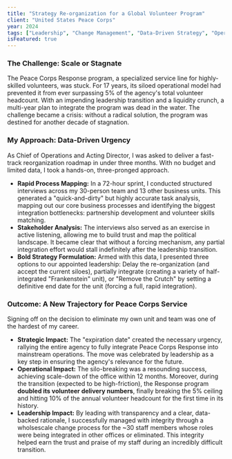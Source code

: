 ```yaml
---
title: "Strategy Re-organization for a Global Volunteer Program"
client: "United States Peace Corps"
year: 2024
tags: ["Leadership", "Change Management", "Data-Driven Strategy", "Operations"]
isFeatured: true
---
```


### The Challenge: Scale or Stagnate

The Peace Corps Response program, a specialized service line for highly-skilled volunteers, was stuck. For 17 years, its siloed operational model had prevented it from ever surpassing 5% of the agency's total volunteer headcount. With an impending leadership transition and a liquidity crunch, a multi-year plan to integrate the program was dead in the water. The challenge became a crisis: without a radical solution, the program was destined for another decade of stagnation.

### My Approach: Data-Driven Urgency

As Chief of Operations and Acting Director, I was asked to deliver a fast-track reorganization roadmap in under three months. With no budget and limited data, I took a hands-on, three-pronged approach.

*   **Rapid Process Mapping:** In a 72-hour sprint, I conducted structured interviews across my 30-person team and 13 other business units. This generated a "quick-and-dirty" but highly accurate task analysis, mapping out our core business processes and identifying the biggest integration bottlenecks: partnership development and volunteer skills matching.
*   **Stakeholder Analysis:** The interviews also served as an exercise in active listening, allowing me to build trust and map the political landscape. It became clear that without a forcing mechanism, any partial integration effort would stall indefinitely after the leadership transition.
*   **Bold Strategy Formulation:** Armed with this data, I presented three options to our appointed leadership: Delay the re-organization (and accept the current siloes), partially integrate (creating a variety of half-integrated "Frankenstein" unit), or "Remove the Crutch" by setting a definitive end date for the unit (forcing a full, rapid integration).

### Outcome: A New Trajectory for Peace Corps Service

Signing off on the decision to eliminate my own unit and team was one of the hardest of my career.

*   **Strategic Impact:** The "expiration date" created the necessary urgency, rallying the entire agency to fully integrate Peace Corps Response into mainstream operations. The move was celebrated by leadership as a key step in ensuring the agency's relevance for the future.
*   **Operational Impact:** The silo-breaking was a resounding success, achieving scale-down of the office within 12 months. Moreover, during the transition (expected to be high-friction), the Response program **doubled its volunteer delivery numbers**, finally breaking the 5% ceiling and hitting 10% of the annual volunteer headcount for the first time in its history.
*   **Leadership Impact:** By leading with transparency and a clear, data-backed rationale, I successfully managed with integrity through a wholsescale change process for the ~30 staff members whose roles were being integrated in other offices or eliminated.  This integrity helped earn the trust and praise of my staff during an incredibly difficult transition.